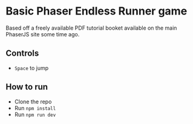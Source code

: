 # Basic Phaser Endless Runner game

Based off a freely available PDF tutorial booket available on the main PhaserJS site some time ago.

## Controls

- `Space` to jump

## How to run

- Clone the repo
- Run `npm install`
- Run `npm run dev`
